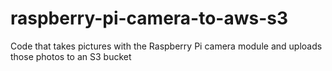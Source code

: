 # raspberry-pi-camera-to-aws-s3
Code that takes pictures with the Raspberry Pi camera module and uploads those photos to an S3 bucket
